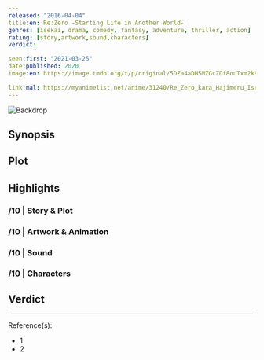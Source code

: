 ```yaml
---
released: "2016-04-04"
title:en: Re:Zero -Starting Life in Another World-
genres: [isekai, drama, comedy, fantasy, adventure, thriller, action]
rating: [story,artwork,sound,characters]
verdict:

seen:first: "2021-03-25"
date:published: 2020
image:en: https://image.tmdb.org/t/p/original/5DZa4aDH5MZGcZDf8ouTxm2kH2Y.jpg

link:mal: https://myanimelist.net/anime/31240/Re_Zero_kara_Hajimeru_Isekai_Seikatsu
---
```


![Backdrop]()

## Synopsis

## Plot

## Highlights

### /10 | Story & Plot

### /10 | Artwork & Animation

### /10 | Sound

### /10 | Characters

## Verdict

<!-- SPOILERS -->

<!-- CLOSING -->

---
Reference(s):

- 1
- 2
